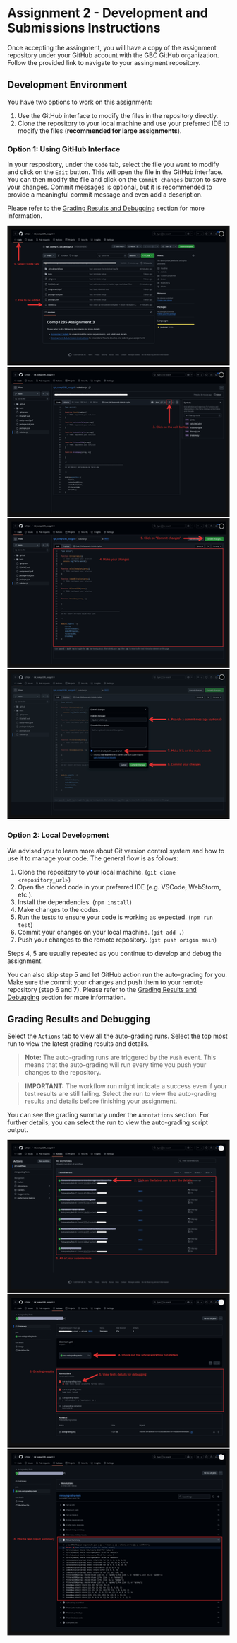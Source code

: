 # Assignment 2 - Development and Submissions Instructions

Once accepting the assingment, you will have a copy of the assignment repository under your GitHub account with the GBC GitHub organization. Follow the provided link to navigate to your assingment repository.

## Development Environment

You have two options to work on this assignment:

1. Use the GitHub interface to modify the files in the repository directly.
2. Clone the repository to your local machine and use your preferred IDE to modify the files (**recommended for large assignments**).

### Option 1: Using GitHub Interface

In your respository, under the `Code` tab, select the file you want to modify and click on the `Edit` button. This will open the file in the GitHub interface. You can then modify the file and click on the `Commit changes` button to save your changes. Commit messages is optional, but it is recommended to provide a meaningful commit message and even add a description.

Please refer to the [Grading Results and Debugging](#grading-results-and-debugging) section for more information.

![Code Tab](./assets/dev-instruction1.png)
![Click on Edit Button](./assets/dev-instruction2.png)
![Make Changes](./assets/dev-instruction3.png)
![Commit Changes](./assets/dev-instruction4.png)

### Option 2: Local Development

We advised you to learn more about Git version control system and how to use it to manage your code. The general flow is as follows:

1. Clone the repository to your local machine. (`git clone <repository_url>`)
2. Open the cloned code in your preferred IDE (e.g. VSCode, WebStorm, etc.).
3. Install the dependencies. (`npm install`)
4. Make changes to the codes.
5. Run the tests to ensure your code is working as expected. (`npm run test`)
6. Commit your changes on your local machine. (`git add .`)
7. Push your changes to the remote repository. (`git push origin main`)

Steps 4, 5 are usually repeated as you continue to develop and debug the assignment.

You can also skip step 5 and let GitHub action run the auto-grading for you. Make sure the commit your changes and push them to your remote repository (step 6 and 7). Please refer to the [Grading Results and Debugging](#grading-results-and-debugging) section for more information.

## Grading Results and Debugging

Select the `Actions` tab to view all the auto-grading runs. Select the top most run to view the latest grading results and details.

> **Note:** The auto-grading runs are triggered by the `Push` event. This means that the auto-grading will run every time you push your changes to the repository.


> **IMPORTANT:** The workflow run might indicate a success even if your test results are still failing. Select the run to view the auto-grading results and details before finishing your assignment.

You can see the grading summary under the `Annotations` section. For further details, you can select the run to view the auto-grading script output.

![Workflow run](./assets/grading1.png)
![Grading Summary](./assets/grading2.png)
![Grading Details](./assets/grading3.png)
